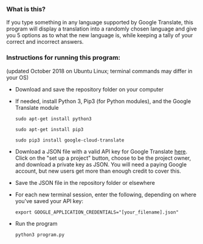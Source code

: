 ### What is this?
If you type something in any language supported by Google Translate, this program will display a translation into a randomly chosen language and give you 5 options as to what the new language is, while keeping a tally of your correct and incorrect answers.

### Instructions for running this program:
(updated October 2018 on Ubuntu Linux; terminal commands may differ in your OS)

* Download and save the repository folder on your computer

* If needed, install Python 3, Pip3 (for Python modules), and the Google Translate module

  `sudo apt-get install python3`

  `sudo apt-get install pip3`

  `sudo pip3 install google-cloud-translate`
  
* Download a JSON file with a valid API key for Google Translate [here](https://cloud.google.com/translate/docs/quickstart?csw=1). Click on the "set up a project" button, choose to be the project owner, and download a private key as JSON. You will need a paying Google account, but new users get more than enough credit to cover this.

* Save the JSON file in the repository folder or elsewhere

* For each new terminal session, enter the following, depending on where you've saved your API key:

  `export GOOGLE_APPLICATION_CREDENTIALS="[your_filename].json"`

* Run the program

  `python3 program.py`
